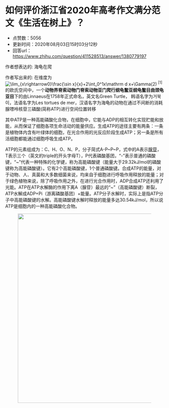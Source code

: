 # 如何评价浙江省2020年高考作文满分范文《生活在树上》？
- 点赞数：5056
- 更新时间：2020年08月03日15时03分12秒
- 回答url：https://www.zhihu.com/question/411528513/answer/1380779197
<body>
 <p data-pid="hHEqt3jd">作者想表达的: 海龟在爬</p>
 <p data-pid="2wLIxauW">作者写出来的: 在维度为 <img src="https://www.zhihu.com/equation?tex=%5Clim_%7Bx%5Crightarrow0%7D%5Cfrac%7B%5Csin+x%7D%7Bx%7D%2B2%5Cint_0%5E1x%5Cmathrm+d+x%2B%5CGamma%282%29" alt="\lim_{x\rightarrow0}\frac{\sin x}{x}+2\int_0^1x\mathrm d x+\Gamma(2)" eeimg="1"> <sup data-text="该式子的值等于三" data-url="" data-draft-node="inline" data-draft-type="reference" data-numero="1">[1]</sup>的欧氏空间中，一个<b>动物界脊索动物门脊索动物亚门爬行纲龟鳖亚纲龟鳖目曲颈龟亚目</b>下的由Linnaeus在1758年正式命名，英文名Green Turtle， 韩语名字为거북이，法语名字为Les tortues de mer，汉语名字为海龟的动物在通过不间断的消耗腺嘌呤核苷三磷酸(简称ATP)进行空间位置转移</p>
 <p data-pid="1DAosHgr">其中ATP是一种高能磷酸化合物，在细胞中，它能与ADP的相互转化实现贮能和放能，从而保证了细胞各项生命活动的能量供应。生成ATP的途径主要有两条：一条是植物体内含有叶绿体的细胞，在光合作用的光反应阶段生成ATP；另一条是所有活细胞都能通过细胞呼吸生成ATP。</p>
 <p data-pid="2gDWakWZ">ATP的元素组成为：C、H、O、N、P，分子简式A-P~P~P，式中的A表示<a href="https://link.zhihu.com/?target=https%3A//baike.baidu.com/item/%25E8%2585%25BA%25E8%258B%25B7" class=" wrap external" target="_blank" rel="nofollow noreferrer">腺苷</a>，T表示三个（英文的triple的开头字母T），P代表磷酸基团，“-”表示普通的磷酸键，“~”代表一种特殊的化学键，称为高能磷酸键（能量大于29.32kJ/mol的磷酸键称为高能磷酸键）。它有2个高能磷酸键，1个普通磷酸键。合成ATP的能量，对于动物、人、真菌和大多数细菌来说，均来自于细胞进行呼吸作用释放的能量；对于绿色植物来说，除了呼吸作用之外，在进行光合作用时，ADP合成ATP还利用了光能。ATP在ATP水解酶的作用下离A（腺苷）最远的“~”（高能磷酸键）断裂，ATP水解成ADP+Pi（游离磷酸基团）+能量。ATP分子水解时，实际上是指ATP分子中高能磷酸键的水解。高能磷酸键水解时释放的能量多达30.54kJ/mol，所以说ATP是细胞内的一种高能磷酸化合物。</p>
 <figure data-size="normal">
  <img src="https://picx.zhimg.com/50/v2-d0e4d4615723cd5f334ac6abd57b4a0c_720w.jpg?source=1940ef5c" data-caption="" data-size="normal" data-rawwidth="600" data-rawheight="291" data-original-token="v2-d0e4d4615723cd5f334ac6abd57b4a0c" data-default-watermark-src="https://picx.zhimg.com/50/v2-d30494134ab3dfa24fa2daf1b8387dcf_720w.jpg?source=1940ef5c" class="origin_image zh-lightbox-thumb" width="600" data-original="https://pic1.zhimg.com/v2-d0e4d4615723cd5f334ac6abd57b4a0c_r.jpg?source=1940ef5c">
 </figure>
 <p></p>
</body>